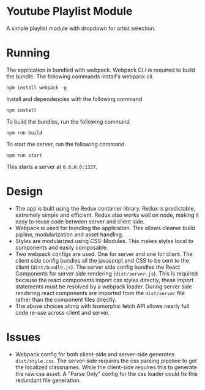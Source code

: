 # Youtube Playlist Module

A simple playlist module with dropdown for artist selection.

# Running

The application is bundled with webpack. Webpack CLI is required to build the bundle. The following
commands install's webpack cli.

	npm install webpack -g

Install and dependencies with the following command

	npm install

To build the bundles, run the following command

	npm run build

To start the server, run the following command

	npm run start

This starts a server at `0.0.0.0:1337`.

# Design

+ The app is built using the Redux container library. Redux is predictable, extremely simple and efficient. Redux
  also works well on node, making it easy to reuse code between server and client side.
+ Webpack is used for bundling the application. This allows cleaner build pipline, modularization and asset handling.
+ Styles are modularized using CSS-Modules. This makes styles local to components and easily composable.
+ Two webpack configs are used. One for server and one for client. The client side config bundles all the javascript
  and CSS to be sent to the client (`dist/bundle.js`). The server side config bundles the React Components for server 
  side rendering (`dist/server.js`). This is required because the react components import css styles directly, these 
  import statements must be resolved by a webpack loader. During server side rendering react components are imported
  from the `dist/server` file rather than the component files directly.
+ The above choices along with Isomorphic fetch API allows nearly full code re-use across client and server.

# Issues

+ Webpack config for both client-side and server-side generates `dist/style.css`. The server-side requires the css
  parsing pipeline to get the localized classnames. While the client-side requires this to generate the raw css asset.
  A "Parse Only" config for the css loader could fix this redundant file generation.
